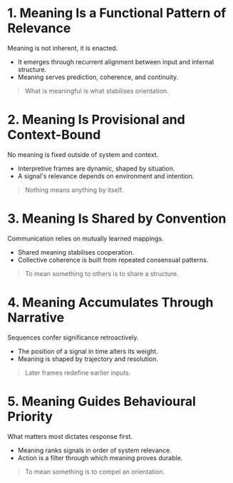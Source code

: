 # 1. Meaning Is a Functional Pattern of Relevance
Meaning is not inherent, it is enacted.
- It emerges through recurrent alignment between input and internal structure.
- Meaning serves prediction, coherence, and continuity.
> What is meaningful is what stabilises orientation.
# 2. Meaning Is Provisional and Context-Bound
No meaning is fixed outside of system and context.
- Interpretive frames are dynamic, shaped by situation.
- A signal's relevance depends on environment and intention.
> Nothing means anything by itself.
# 3. Meaning Is Shared by Convention
Communication relies on mutually learned mappings.
- Shared meaning stabilises cooperation.
- Collective coherence is built from repeated consensual patterns.
> To mean something to others is to share a structure.
# 4. Meaning Accumulates Through Narrative
Sequences confer significance retroactively.
- The position of a signal in time alters its weight.
- Meaning is shaped by trajectory and resolution.
> Later frames redefine earlier inputs.
# 5. Meaning Guides Behavioural Priority
What matters most dictates response first.
- Meaning ranks signals in order of system relevance.
- Action is a filter through which meaning proves durable.
> To mean something is to compel an orientation.
